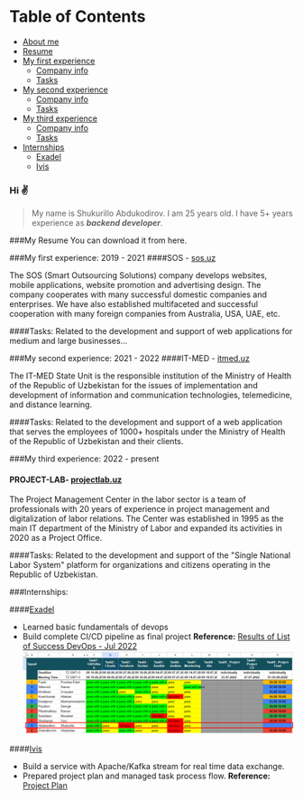 # Table of Contents
- [About me](#hi)
- [Resume](#resume)
- [My first experience](#my-first-experience)
    - [Company info](#first-company-info)
    - [Tasks](#first-company-projects)
- [My second experience](#my-second-experience)
    - [Company info](#second-company-info)
    - [Tasks](#third-company-projects)
- [My third experience](#my-third-experience)
    - [Company info](#third-company-info)
    - [Tasks](#third-company-projects)
- [Internships](#interships)
    - [Exadel](#exadel)
    - [Ivis](#ivis)

   

### Hi ✌️
>My name is Shukurillo Abdukodirov. 
>I am 25 years old. 
>I have 5+ years experience as ***backend developer***.
>
<a id="resume"></a>
###My Resume
You can download it from here.

<a id="my-first-experience"></a>
###My first experience: 2019 - 2021
<a id="first-company-info"></a>
####SOS - [sos.uz](https://sos.uz)

The SOS (Smart Outsourcing Solutions) company develops websites, mobile applications, website promotion and advertising design. The company cooperates with many successful domestic companies and enterprises. We have also established multifaceted and successful cooperation with many foreign companies from Australia, USA, UAE, etc.

<a id="first-company-projects"></a>
####Tasks:
Related to the development and support of web applications for medium and large businesses...

<a id="my-second-experience"></a>
###My second experience: 2021 - 2022
<a id="second-company-info"></a>
####IT-MED - [itmed.uz](https://itmed.uz)

The IT-MED State Unit is the responsible institution of the Ministry of Health of the Republic of Uzbekistan for the issues of implementation and development of information and communication technologies, telemedicine, and distance learning.

<a id="second-company-projects"></a>
####Tasks:
Related to the development and support of a web application that serves the employees of 1000+ hospitals under the Ministry of Health of the Republic of Uzbekistan and their clients.

<a id="my-third-experience"></a>
###My third experience: 2022 - present
<a id="third-company-info"></a>
#### PROJECT-LAB- [projectlab.uz](http://projectlab.uz)

The Project Management Center in the labor sector is a team of professionals with 20 years of experience in project management and digitalization of labor relations. The Center was established in 1995 as the main IT department of the Ministry of Labor and expanded its activities in 2020 as a Project Office.

<a id="third-company-projects"></a>
####Tasks:
Related to the development and support of the "Single National Labor System" platform for organizations and citizens operating in the Republic of Uzbekistan.

<a id="internships"></a>
###Internships:

<a id="exadel"></a>
####[Exadel](https://exadel.com)
- Learned basic fundamentals of devops
- Build complete CI/CD pipeline as final project
**Reference:** [Results of List of Success DevOps - Jul 2022](https://docs.google.com/spreadsheets/d/1s-MVV-ZdlIWqasnrqK7yCUJNmwHcvDX4b66dsHE1JlI/edit#gid=0)
![alt text](images/image.png)

<a id="ivis"></a>
####[Ivis](https://ivis.ai)
- Build a service with Apache/Kafka stream for real time data exchange.
- Prepared project plan and managed task process flow.
**Reference:** [Project Plan](https://docs.google.com/spreadsheets/d/1aAS5nh4K5AE_cWpH6yG_-_p5YnGcT4XI/edit#gid=2082212453)


